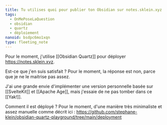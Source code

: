 ```yaml
---
title: Tu utilises quoi pour publier ton Obsidian sur notes.sklein.xyz ?
tags:
  - OnMePoseLaQuestion
  - obsidian
  - quartz
  - déploiement
nanoid: bsdpc6mo1xqn
type: fleeting_note
---
```

Pour le moment, j'utilise [[Obsidian Quartz]] pour déployer <https://notes.sklein.xyz>.

Est-ce que j'en suis satisfait ? Pour le moment, la réponse est non, parce que je ne le maitrise pas assez.

J'ai une grande envie d'implémenter une version personnelle basée sur [[SvelteKit]] et [[Apache Age]], mais j'essaie de ne pas tomber dans ce [[Yak!]].

Comment il est déployé ? Pour le moment, d'une manière très minimaliste et assez manuelle comme décrit ici : https://github.com/stephane-klein/obsidian-quartz-playground/tree/main/deployment

